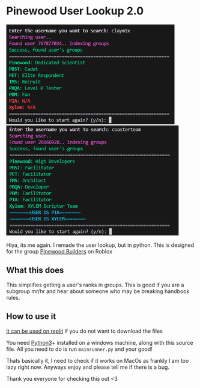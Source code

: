 # Pinewood User Lookup 2.0
![Demo of me using it in VsCode](ImagesForReadme/image.png)
![Demo of coasterteam's user being searched](ImagesForReadme/image-1.png)

Hiya, its me again.
I remade the user lookup, but in python. 
This is designed for the group [Pinewood Builders](https://www.roblox.com/groups/159511/Pinewood-Builders) on Roblox

## What this does
This simplifies getting a user's ranks in groups.
This is good if you are a subgroup mr/hr and hear about someone who may be breaking handbook rules.

## How to use it
[It can be used on replit](https://replit.com/@ClayPotato/PinewoodPlayerLookup?v=1) if you do not want to download the files

You need [Python3](https://www.python.org/downloads/)+ installed on a windows machine, along with this source file. All you need to do is run `mainrunner.py` and your good!


Thats basically it, I need to check if it works on MacOs as frankly I am too lazy right now. Anyways enjoy and please tell me if there is a bug.

Thank you everyone for checking this out <3